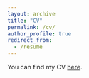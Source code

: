 ```yaml
---
layout: archive
title: "CV"
permalink: /cv/
author_profile: true
redirect_from:
  - /resume
---
```


You can find my CV [here](/files/CV.pdf).